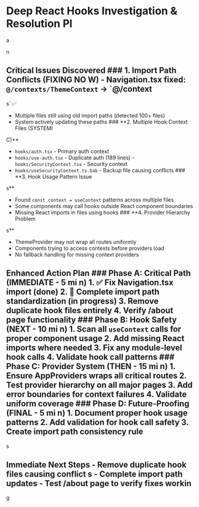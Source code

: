 # Deep React Hooks Investigation & Resolution Pl

a

n

## Critical Issues Discovered ### **1. Import Path Conflicts (FIXING NO W)** - Navigation.tsx fixed: `@/contexts/ThemeContext` → `@/context

s` ✅

- Multiple files still using old import paths (detected 100+ files)
- System actively updating these paths ### **2. Multiple Hook Context Files (SYSTEMI

C)**
- `hooks/auth.tsx` - Primary auth context
- `hooks/use-auth.tsx` - Duplicate auth (189 lines) - `hooks/SecurityContext.tsx` - Security context
- `hooks/useSecurityContext.ts.bak` - Backup file causing conflicts ### **3. Hook Usage Pattern Issue

s**
- Found `const context = useContext` patterns across multiple files
- Some components may call hooks outside React component boundaries
- Missing React imports in files using hooks ### **4. Provider Hierarchy Problem

s**
- ThemeProvider may not wrap all routes uniformly
- Components trying to access contexts before providers load
- No fallback handling for missing context providers

## **Enhanced Action Plan** ### **Phase A: Critical Path (IMMEDIATE - 5 mi n)** 1. ✅ Fix Navigation.tsx import (done) 2. 🔄 Complete import path standardization (in progress) 3. Remove duplicate hook files entirely 4. Verify /about page functionality ### **Phase B: Hook Safety (NEXT - 10 mi n)** 1. Scan all `useContext` calls for proper component usage 2. Add missing React imports where needed 3. Fix any module-level hook calls 4. Validate hook call patterns ### **Phase C: Provider System (THEN - 15 mi n)** 1. Ensure AppProviders wraps all critical routes 2. Test provider hierarchy on all major pages 3. Add error boundaries for context failures 4. Validate uniform coverage ### **Phase D: Future-Proofing (FINAL - 5 mi n)** 1. Document proper hook usage patterns 2. Add validation for hook call safety 3. Create import path consistency rule

s

## **Immediate Next Steps** - Remove duplicate hook files causing conflict s - Complete import path updates - Test /about page to verify fixes workin

g